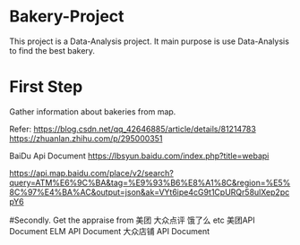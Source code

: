 # Bakery-Project
This project is a Data-Analysis project. It main purpose is use Data-Analysis to find the best bakery.

# First Step
Gather information about bakeries from map.

Refer: https://blog.csdn.net/qq_42646885/article/details/81214783
https://zhuanlan.zhihu.com/p/295000351


BaiDu Api Document https://lbsyun.baidu.com/index.php?title=webapi

https://api.map.baidu.com/place/v2/search?query=ATM%E6%9C%BA&tag=%E9%93%B6%E8%A1%8C&region=%E5%8C%97%E4%BA%AC&output=json&ak=VYt6ipe4cG9t1CpURQr58ulXep2pcpY6


#Secondly. Get the appraise from 美团 大众点评 饿了么 etc
美团API Document
ELM API Document
大众店铺 API Document
